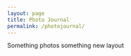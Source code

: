 ```yaml
---
layout: page
title: Photo Journal
permalink: /photojournal/
---
```


Something photos something new layout